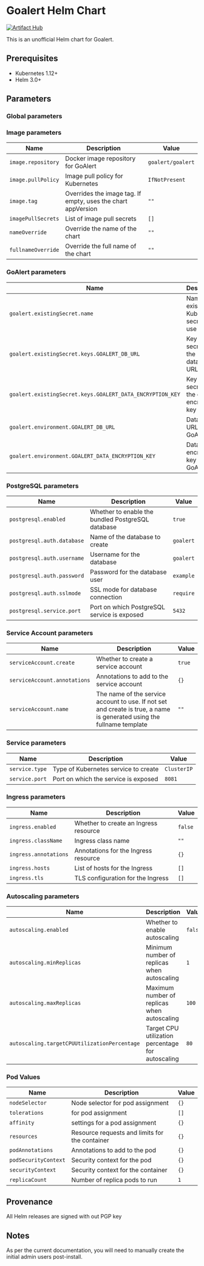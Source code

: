 # Goalert Helm Chart

[![Artifact Hub](https://img.shields.io/endpoint?url=https://artifacthub.io/badge/repository/tokens-studio)](https://artifacthub.io/packages/search?repo=tokens-studio)

This is an unofficial Helm chart for Goalert.

## Prerequisites

- Kubernetes 1.12+
- Helm 3.0+

## Parameters

### Global parameters

### Image parameters

| Name               | Description                                                  | Value             |
| ------------------ | ------------------------------------------------------------ | ----------------- |
| `image.repository` | Docker image repository for GoAlert                          | `goalert/goalert` |
| `image.pullPolicy` | Image pull policy for Kubernetes                             | `IfNotPresent`    |
| `image.tag`        | Overrides the image tag. If empty, uses the chart appVersion | `""`              |
| `imagePullSecrets` | List of image pull secrets                                   | `[]`              |
| `nameOverride`     | Override the name of the chart                               | `""`              |
| `fullnameOverride` | Override the full name of the chart                          | `""`              |

### GoAlert parameters

| Name                                                      | Description                                   | Value                         |
| --------------------------------------------------------- | --------------------------------------------- | ----------------------------- |
| `goalert.existingSecret.name`                             | Name of an existing Kubernetes secret to use  | `""`                          |
| `goalert.existingSecret.keys.GOALERT_DB_URL`              | Key in the secret for the database URL        | `GOALERT_DB_URL`              |
| `goalert.existingSecret.keys.GOALERT_DATA_ENCRYPTION_KEY` | Key in the secret for the data encryption key | `GOALERT_DATA_ENCRYPTION_KEY` |
| `goalert.environment.GOALERT_DB_URL`                      | Database URL for GoAlert                      | `""`                          |
| `goalert.environment.GOALERT_DATA_ENCRYPTION_KEY`         | Data encryption key for GoAlert               | `""`                          |

### PostgreSQL parameters

| Name                       | Description                                       | Value     |
| -------------------------- | ------------------------------------------------- | --------- |
| `postgresql.enabled`       | Whether to enable the bundled PostgreSQL database | `true`    |
| `postgresql.auth.database` | Name of the database to create                    | `goalert` |
| `postgresql.auth.username` | Username for the database                         | `goalert` |
| `postgresql.auth.password` | Password for the database user                    | `example` |
| `postgresql.auth.sslmode`  | SSL mode for database connection                  | `require` |
| `postgresql.service.port`  | Port on which PostgreSQL service is exposed       | `5432`    |

### Service Account parameters

| Name                         | Description                                                                                                            | Value  |
| ---------------------------- | ---------------------------------------------------------------------------------------------------------------------- | ------ |
| `serviceAccount.create`      | Whether to create a service account                                                                                    | `true` |
| `serviceAccount.annotations` | Annotations to add to the service account                                                                              | `{}`   |
| `serviceAccount.name`        | The name of the service account to use. If not set and create is true, a name is generated using the fullname template | `""`   |

### Service parameters

| Name           | Description                          | Value       |
| -------------- | ------------------------------------ | ----------- |
| `service.type` | Type of Kubernetes service to create | `ClusterIP` |
| `service.port` | Port on which the service is exposed | `8081`      |

### Ingress parameters

| Name                  | Description                           | Value   |
| --------------------- | ------------------------------------- | ------- |
| `ingress.enabled`     | Whether to create an Ingress resource | `false` |
| `ingress.className`   | Ingress class name                    | `""`    |
| `ingress.annotations` | Annotations for the Ingress resource  | `{}`    |
| `ingress.hosts`       | List of hosts for the Ingress         | `[]`    |
| `ingress.tls`         | TLS configuration for the Ingress     | `[]`    |

### Autoscaling parameters

| Name                                         | Description                                       | Value   |
| -------------------------------------------- | ------------------------------------------------- | ------- |
| `autoscaling.enabled`                        | Whether to enable autoscaling                     | `false` |
| `autoscaling.minReplicas`                    | Minimum number of replicas when autoscaling       | `1`     |
| `autoscaling.maxReplicas`                    | Maximum number of replicas when autoscaling       | `100`   |
| `autoscaling.targetCPUUtilizationPercentage` | Target CPU utilization percentage for autoscaling | `80`    |

### Pod Values

| Name                 | Description                                    | Value |
| -------------------- | ---------------------------------------------- | ----- |
| `nodeSelector`       | Node selector for pod assignment               | `{}`  |
| `tolerations`        | for pod assignment                             | `[]`  |
| `affinity`           | settings for a pod assignment                  | `{}`  |
| `resources`          | Resource requests and limits for the container | `{}`  |
| `podAnnotations`     | Annotations to add to the pod                  | `{}`  |
| `podSecurityContext` | Security context for the pod                   | `{}`  |
| `securityContext`    | Security context for the container             | `{}`  |
| `replicaCount`       | Number of replica pods to run                  | `1`   |

## Provenance

All Helm releases are signed with out PGP key

## Notes

As per the current documentation, you will need to manually create the initial admin users post-install.
